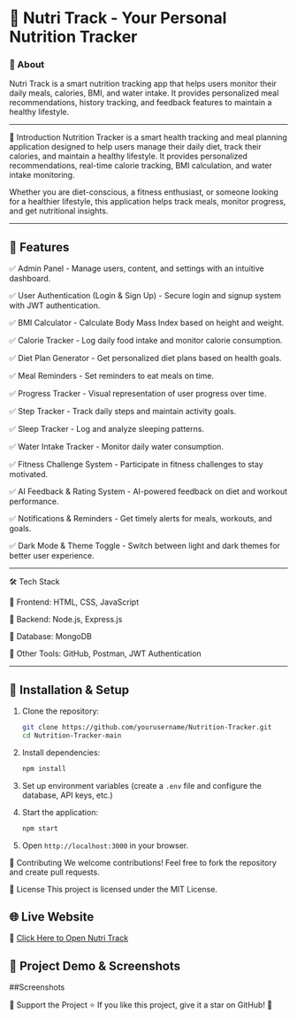 # 🍏 Nutri Track - Your Personal Nutrition Tracker  


### 📌 About  
Nutri Track is a smart nutrition tracking app that helps users monitor their daily meals, calories, BMI, and water intake. It provides personalized meal recommendations, history tracking, and feedback features to maintain a healthy lifestyle.  

---


📖 Introduction
Nutrition Tracker is a smart health tracking and meal planning application designed to help users manage their daily diet, track their calories, and maintain a healthy lifestyle. It provides personalized recommendations, real-time calorie tracking, BMI calculation, and water intake monitoring.

Whether you are diet-conscious, a fitness enthusiast, or someone looking for a healthier lifestyle, this application helps track meals, monitor progress, and get nutritional insights.


---


## 📌 Features  

✅ Admin Panel - Manage users, content, and settings with an intuitive dashboard.

✅ User Authentication (Login & Sign Up) - Secure login and signup system with JWT authentication.

✅ BMI Calculator - Calculate Body Mass Index based on height and weight.

✅ Calorie Tracker - Log daily food intake and monitor calorie consumption.

✅ Diet Plan Generator - Get personalized diet plans based on health goals.

✅ Meal Reminders - Set reminders to eat meals on time.

✅ Progress Tracker - Visual representation of user progress over time.

✅ Step Tracker - Track daily steps and maintain activity goals.

✅ Sleep Tracker - Log and analyze sleeping patterns.

✅ Water Intake Tracker - Monitor daily water consumption.

✅ Fitness Challenge System - Participate in fitness challenges to stay motivated.

✅ AI Feedback & Rating System - AI-powered feedback on diet and workout performance.

✅ Notifications & Reminders - Get timely alerts for meals, workouts, and goals.

✅ Dark Mode & Theme Toggle - Switch between light and dark themes for better user experience.


---


🛠 Tech Stack

🔹 Frontend: HTML, CSS, JavaScript

🔹 Backend: Node.js, Express.js

🔹 Database: MongoDB


🔹 Other Tools: GitHub, Postman, JWT Authentication


---


## 📜 Installation & Setup
1. Clone the repository:
   ```sh
   git clone https://github.com/yourusername/Nutrition-Tracker.git
   cd Nutrition-Tracker-main
   ```
2. Install dependencies:
   ```sh
   npm install
   ```
3. Set up environment variables (create a `.env` file and configure the database, API keys, etc.)
   
4. Start the application:
   ```sh
   npm start
   ```
5. Open `http://localhost:3000` in your browser.




📢 Contributing
   We welcome contributions! Feel free to fork the repository and create pull requests.
   


📄 License
  This project is licensed under the MIT License.
  


## 🌐 Live Website  
🔗 [Click Here to Open Nutri Track]( https://jinalmore019.github.io/Nutrition-Tracker/)



## 🎥 Project Demo & Screenshots




##Screenshots



🌟 Support the Project
⭐ If you like this project, give it a star on GitHub! 🚀




